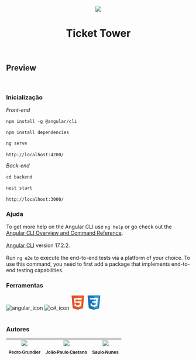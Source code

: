 <p align="center">
  <img src="https://github.com/SauloHGN/TicketTower/assets/100096259/e86f2216-8d74-41a7-b868-6e6831304ab3" widht="50" height="150"/>
  <h1 align="center">Ticket Tower</h1>
</p>
<br/>

## Preview

<br/>

### Inicialização

_Front-end_

```
npm install -g @angular/cli
```

```
npm install dependencies
```

```
ng serve
```

`http://localhost:4200/`

_Back-end_

```
cd backend
```

```
nest start
```

`http://localhost:3000/`

### Ajuda

To get more help on the Angular CLI use `ng help` or go check out the [Angular CLI Overview and Command Reference](https://angular.io/cli).<br/><br/>
[Angular CLI](https://github.com/angular/angular-cli) version 17.2.2.<br/><br/>
Run `ng e2e` to execute the end-to-end tests via a platform of your choice. To use this command, you need to first add a package that implements end-to-end testing capabilities.<br/>

### Ferramentas

<div style="display: inline_block" alt="linguagens">
<a target="_blank"> <img src="https://github.com/SauloHGN/TicketTower/assets/100096259/1f11251a-9858-4ac7-9d4d-4b063b4782ea" alt="angular_icon" width="45" height="45"/> </a>
<a target="_blank"> <img src="https://cdn.jsdelivr.net/gh/devicons/devicon@latest/icons/typescript/typescript-original.svg" alt="c#_icon" width="40" height="40"/> </a>
<a target="_blank"> <img src="https://raw.githubusercontent.com/devicons/devicon/master/icons/html5/html5-original.svg" alt="html_icon" width="40" height="40"/> </a>
<a target="_blank"> <img src="https://raw.githubusercontent.com/devicons/devicon/master/icons/css3/css3-original.svg" alt="css_icon" width="40" height="40"/> </a>
</div><br/>

### Autores

| [<img src="https://avatars.githubusercontent.com/u/88466085?v=4" width=115><br><sub>Pedro Grundler</sub>](https://github.com/pEdrolgdcm) | [<img src="https://avatars.githubusercontent.com/u/99048941?v=4" width=115><br><sub>João Paulo Caetano</sub>](https://github.com/Jpcaetano) | [<img src="https://avatars.githubusercontent.com/u/100096259?v=4" width=115><br><sub>Saulo Nunes</sub>](https://github.com/SauloHGN) |
| :--------------------------------------------------------------------------------------------------------------------------------------: | :-----------------------------------------------------------------------------------------------------------------------------------------: | :----------------------------------------------------------------------------------------------------------------------------------: |
